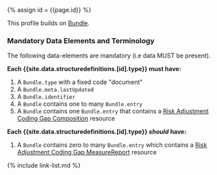
{% assign id = {{page.id}} %}
<div class="bg-success" markdown="1">

This profile builds on [Bundle](https://www.hl7.org/fhir/bundle.html).

### Mandatory Data Elements and Terminology

The following data-elements are mandatory (i.e data MUST be present).

**Each {{site.data.structuredefinitions.[id].type}} must have:**

1. A `Bundle.type` with a fixed code "document"
1. A `Bundle.meta.lastUpdated` 
1. A `Bundle.identifier` 
1. A `Bundle` contains one to many `Bundle.entry`
1. A `Bundle` contains one `Bundle.entry` that contains a [Risk Adjustment Coding Gap Composition](StructureDefinition-ra-coding-gap-composition.html) resource

**Each {{site.data.structuredefinitions.[id].type}} *should* have:**

1. A `Bundle` contains zero to many `Bundle.entry` which contains a [Risk Adjustment Coding Gap MeasureReport](StructureDefinition-ra-measurereport.html) resource

</div><!-- new-content -->

{% include link-list.md %}
